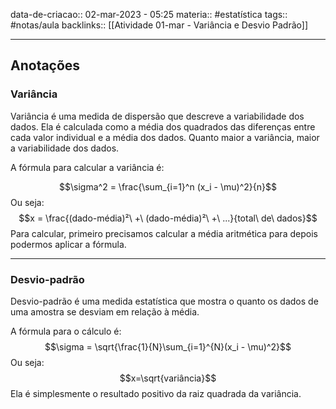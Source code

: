 data-de-criacao:: 02-mar-2023 - 05:25
materia:: #estatística 
tags:: #notas/aula
backlinks:: [[Atividade 01-mar - Variância e Desvio Padrão]]

---


## Anotações

### Variância
Variância é uma medida de dispersão que descreve a variabilidade dos dados. Ela é calculada como a média dos quadrados das diferenças entre cada valor individual e a média dos dados. Quanto maior a variância, maior a variabilidade dos dados.

A fórmula para calcular a variância é:

$$\sigma^2 = \frac{\sum_{i=1}^n (x_i - \mu)^2}{n}$$
Ou seja:
$$x = \frac{(dado-média)²\ +\ (dado-média)²\ +\ ...}{total\ de\ dados}$$
Para calcular, primeiro precisamos calcular a média aritmética para depois podermos aplicar a fórmula.

---

### Desvio-padrão
Desvio-padrão é uma medida estatística que mostra o quanto os dados de uma amostra se desviam em relação à média.

A fórmula para o cálculo é:
$$\sigma = \sqrt{\frac{1}{N}\sum_{i=1}^{N}(x_i - \mu)^2}$$
Ou seja:
$$x=\sqrt{variância}$$
Ela é simplesmente o resultado positivo da raiz quadrada da variância.